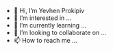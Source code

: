 - 👋 Hi, I’m Yevhen Prokipiv
- 👀 I’m interested in ...
- 🌱 I’m currently learning ...
- 💞️ I’m looking to collaborate on ...
- 📫 How to reach me ...

<!---
ZhekaProkopiv/ZhekaProkopiv is a ✨ special ✨ repository because its `README.md` (this file) appears on your GitHub profile.
You can click the Preview link to take a look at your changes.
--->
